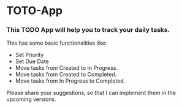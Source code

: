 # TOTO-App

### This TODO App will help you to track your daily tasks.

This has some basic functionalities like:
* Set Priority
* Set Due Date
* Move tasks from Created to In Progress.
* Move tasks from Created to Completed.
* Move tasks from In Progress to Completed.

Please share your suggestions, so that I can implement them in the upcoming versions.
